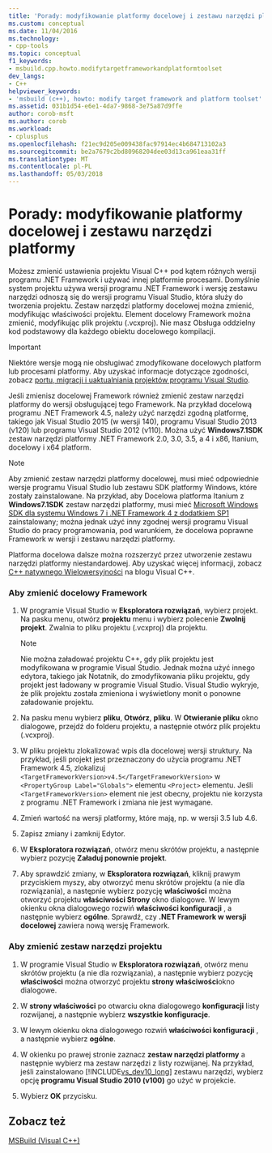 ```yaml
---
title: 'Porady: modyfikowanie platformy docelowej i zestawu narzędzi platformy | Dokumentacja firmy Microsoft'
ms.custom: conceptual
ms.date: 11/04/2016
ms.technology:
- cpp-tools
ms.topic: conceptual
f1_keywords:
- msbuild.cpp.howto.modifytargetframeworkandplatformtoolset
dev_langs:
- C++
helpviewer_keywords:
- 'msbuild (c++), howto: modify target framework and platform toolset'
ms.assetid: 031b1d54-e6e1-4da7-9868-3e75a87d9ffe
author: corob-msft
ms.author: corob
ms.workload:
- cplusplus
ms.openlocfilehash: f21ec9d205e009438fac97914ec4b684713102a3
ms.sourcegitcommit: be2a7679c2bd80968204dee03d13ca961eaa31ff
ms.translationtype: MT
ms.contentlocale: pl-PL
ms.lasthandoff: 05/03/2018
---
```

# <a name="how-to-modify-the-target-framework-and-platform-toolset"></a>Porady: modyfikowanie platformy docelowej i zestawu narzędzi platformy
Możesz zmienić ustawienia projektu Visual C++ pod kątem różnych wersji programu .NET Framework i używać innej platformie procesami. Domyślnie system projektu używa wersji programu .NET Framework i wersję zestawu narzędzi odnoszą się do wersji programu Visual Studio, która służy do tworzenia projektu. Zestaw narzędzi platformy docelowej można zmienić, modyfikując właściwości projektu. Element docelowy Framework można zmienić, modyfikując plik projektu (.vcxproj). Nie masz Obsługa oddzielny kod podstawowy dla każdego obiektu docelowego kompilacji.  
  
> [!IMPORTANT]
>  Niektóre wersje mogą nie obsługiwać zmodyfikowane docelowych platform lub procesami platformy. Aby uzyskać informacje dotyczące zgodności, zobacz [portu, migracji i uaktualniania projektów programu Visual Studio](/visualstudio/porting/port-migrate-and-upgrade-visual-studio-projects).  
  
 Jeśli zmienisz docelowej Framework również zmienić zestaw narzędzi platformy do wersji obsługującej tego Framework. Na przykład docelową programu .NET Framework 4.5, należy użyć narzędzi zgodną platformę, takiego jak Visual Studio 2015 (w wersji 140), programu Visual Studio 2013 (v120) lub programu Visual Studio 2012 (v110). Można użyć **Windows7.1SDK** zestaw narzędzi platformy .NET Framework 2.0, 3.0, 3.5, a 4 i x86, Itanium, docelowy i x64 platform.  
  
> [!NOTE]
>  Aby zmienić zestaw narzędzi platformy docelowej, musi mieć odpowiednie wersje programu Visual Studio lub zestawu SDK platformy Windows, które zostały zainstalowane. Na przykład, aby Docelowa platforma Itanium z **Windows7.1SDK** zestaw narzędzi platformy, musi mieć [Microsoft Windows SDK dla systemu Windows 7 i .NET Framework 4 z dodatkiem SP1](http://www.microsoft.com/download/details.aspx?id=8279) zainstalowany; można jednak użyć inny zgodnej wersji programu Visual Studio do pracy programowania, pod warunkiem, że docelowa poprawne Framework w wersji i zestawu narzędzi platformy.  
  
 Platforma docelowa dalsze można rozszerzyć przez utworzenie zestawu narzędzi platformy niestandardowej. Aby uzyskać więcej informacji, zobacz [C++ natywnego Wielowersyjności](http://go.microsoft.com/fwlink/p/?linkid=196619) na blogu Visual C++.  
  
### <a name="to-change-the-target-framework"></a>Aby zmienić docelowy Framework  
  
1.  W programie Visual Studio w **Eksploratora rozwiązań**, wybierz projekt. Na pasku menu, otwórz **projektu** menu i wybierz polecenie **Zwolnij projekt**. Zwalnia to pliku projektu (.vcxproj) dla projektu.  
  
    > [!NOTE]
    >  Nie można załadować projektu C++, gdy plik projektu jest modyfikowana w programie Visual Studio. Jednak można użyć innego edytora, takiego jak Notatnik, do zmodyfikowania pliku projektu, gdy projekt jest ładowany w programie Visual Studio. Visual Studio wykryje, że plik projektu została zmieniona i wyświetlony monit o ponowne załadowanie projektu.  
  
2.  Na pasku menu wybierz **pliku**, **Otwórz**, **pliku**. W **Otwieranie pliku** okno dialogowe, przejdź do folderu projektu, a następnie otwórz plik projektu (.vcxproj).  
  
3.  W pliku projektu zlokalizować wpis dla docelowej wersji struktury. Na przykład, jeśli projekt jest przeznaczony do użycia programu .NET Framework 4.5, zlokalizuj `<TargetFrameworkVersion>v4.5</TargetFrameworkVersion>` w `<PropertyGroup Label="Globals">` elementu `<Project>` elementu. Jeśli `<TargetFrameworkVersion>` element nie jest obecny, projektu nie korzysta z programu .NET Framework i zmiana nie jest wymagane.  
  
4.  Zmień wartość na wersji platformy, które mają, np. w wersji 3.5 lub 4.6.  
  
5.  Zapisz zmiany i zamknij Edytor.  
  
6.  W **Eksploratora rozwiązań**, otwórz menu skrótów projektu, a następnie wybierz pozycję **Załaduj ponownie projekt**.  
  
7.  Aby sprawdzić zmiany, w **Eksploratora rozwiązań**, kliknij prawym przyciskiem myszy, aby otworzyć menu skrótów projektu (a nie dla rozwiązania), a następnie wybierz pozycję **właściwości** można otworzyć projektu **właściwości Strony** okno dialogowe. W lewym okienku okna dialogowego rozwiń **właściwości konfiguracji** , a następnie wybierz **ogólne**. Sprawdź, czy **.NET Framework w wersji docelowej** zawiera nową wersję Framework.  
  
### <a name="to-change-the-project-toolset"></a>Aby zmienić zestaw narzędzi projektu  
  
1.  W programie Visual Studio w **Eksploratora rozwiązań**, otwórz menu skrótów projektu (a nie dla rozwiązania), a następnie wybierz pozycję **właściwości** można otworzyć projektu **strony właściwości**okno dialogowe.  
  
2.  W **strony właściwości** po otwarciu okna dialogowego **konfiguracji** listy rozwijanej, a następnie wybierz **wszystkie konfiguracje**.  
  
3.  W lewym okienku okna dialogowego rozwiń **właściwości konfiguracji** , a następnie wybierz **ogólne**.  
  
4.  W okienku po prawej stronie zaznacz **zestaw narzędzi platformy** a następnie wybierz ma zestaw narzędzi z listy rozwijanej. Na przykład, jeśli zainstalowano [!INCLUDE[vs_dev10_long](../build/includes/vs_dev10_long_md.md)] zestawu narzędzi, wybierz opcję **programu Visual Studio 2010 (v100)** go użyć w projekcie.  
  
5.  Wybierz **OK** przycisku.  
  
## <a name="see-also"></a>Zobacz też  
 [MSBuild (Visual C++)](../build/msbuild-visual-cpp.md)